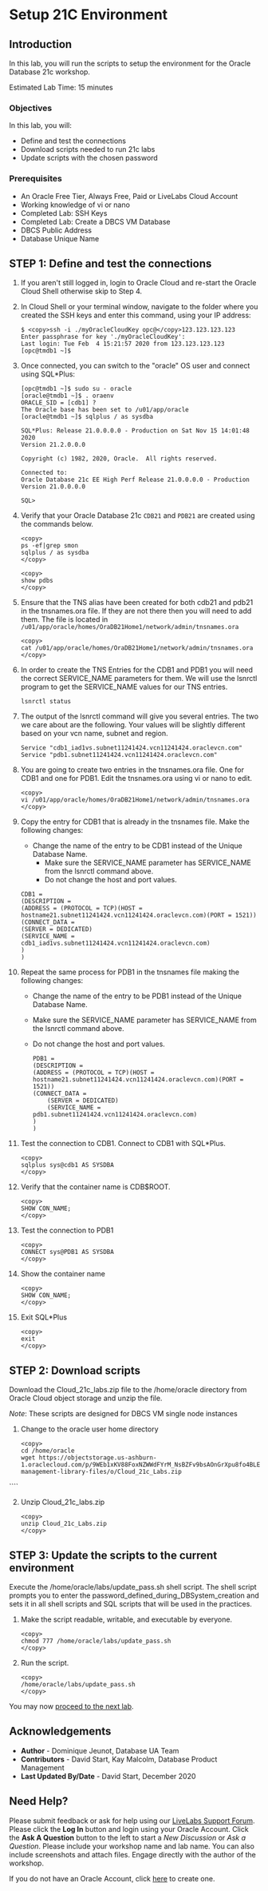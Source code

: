 # Setup 21C Environment

## Introduction
In this lab, you will run the scripts to setup the environment for the Oracle Database 21c workshop.

Estimated Lab Time: 15 minutes

### Objectives

In this lab, you will:
* Define and test the connections
* Download scripts needed to run 21c labs
* Update scripts with the chosen password

### Prerequisites

* An Oracle Free Tier, Always Free, Paid or LiveLabs Cloud Account
* Working knowledge of vi or nano
* Completed Lab: SSH Keys
* Completed Lab: Create a DBCS VM Database
* DBCS Public Address
* Database Unique Name


## **STEP 1**: Define and test the connections

1. If you aren't still logged in, login to Oracle Cloud and re-start the Oracle Cloud Shell otherwise skip to Step 4.
2. In Cloud Shell or your terminal window, navigate to the folder where you created the SSH keys and enter this command, using your IP address:

    ```
    $ <copy>ssh -i ./myOracleCloudKey opc@</copy>123.123.123.123
    Enter passphrase for key './myOracleCloudKey':
    Last login: Tue Feb  4 15:21:57 2020 from 123.123.123.123
    [opc@tmdb1 ~]$
    ```
3. Once connected, you can switch to the "oracle" OS user and connect using SQL*Plus:

    ```
    [opc@tmdb1 ~]$ sudo su - oracle
    [oracle@tmdb1 ~]$ . oraenv
    ORACLE_SID = [cdb1] ?
    The Oracle base has been set to /u01/app/oracle
    [oracle@tmdb1 ~]$ sqlplus / as sysdba

    SQL*Plus: Release 21.0.0.0.0 - Production on Sat Nov 15 14:01:48 2020
    Version 21.2.0.0.0

    Copyright (c) 1982, 2020, Oracle.  All rights reserved.

    Connected to:
    Oracle Database 21c EE High Perf Release 21.0.0.0.0 - Production
    Version 21.0.0.0.0

    SQL>
	```

4. Verify that your Oracle Database 21c `CDB21` and `PDB21` are created using the commands below.

	```
	<copy>
	ps -ef|grep smon
	sqlplus / as sysdba
	</copy>
	```
	```
	<copy>
	show pdbs
	</copy>
	```

3. Ensure that the TNS alias have been created for both cdb21 and pdb21 in the tnsnames.ora file. If they are not there then you will need to add them. The file is located in `/u01/app/oracle/homes/OraDB21Home1/network/admin/tnsnames.ora`

	```
	<copy>
	cat /u01/app/oracle/homes/OraDB21Home1/network/admin/tnsnames.ora
	</copy>
	```

4. In order to create the TNS Entries for the CDB1 and PDB1 you will need the correct SERVICE_NAME parameters for them. We will use the lsnrctl program to get the SERVICE_NAME values for our TNS entries.

	```
	lsnrctl status
	```

5. The output of the lsnrctl command will give you several entries. The two we care about are the following. Your values will be slightly different based on your vcn name, subnet and region.

	```
	Service "cdb1_iad1vs.subnet11241424.vcn11241424.oraclevcn.com"
	Service "pdb1.subnet11241424.vcn11241424.oraclevcn.com"
	```

6. You are going to create two entries in the tnsnames.ora file. One for CDB1 and one for PDB1. Edit the tnsnames.ora using vi or nano to edit.

	````
	<copy>
	vi /u01/app/oracle/homes/OraDB21Home1/network/admin/tnsnames.ora
	</copy>
	````

7. Copy the entry for CDB1 that is already in the tnsnames file. Make the following changes:
    - Change the name of the entry to be CDB1 instead of the Unique Database Name.
		- Make sure the SERVICE\_NAME parameter has SERVICE\_NAME from the lsnrctl command above.
		- Do not change the host and port values.

	````
	CDB1 =
	(DESCRIPTION =
	(ADDRESS = (PROTOCOL = TCP)(HOST = hostname21.subnet11241424.vcn11241424.oraclevcn.com)(PORT = 1521))
	(CONNECT_DATA =
	(SERVER = DEDICATED)
	(SERVICE_NAME = cdb1_iad1vs.subnet11241424.vcn11241424.oraclevcn.com)
	)
	)
	````

8. Repeat the same process for PDB1 in the tnsnames file making the following changes:
    - Change the name of the entry to be PDB1 instead of the Unique Database Name.
    - Make sure the SERVICE\_NAME parameter has SERVICE\_NAME from the lsnrctl command above.
    - Do not change the host and port values.

		````
		PDB1 =
		(DESCRIPTION =
		(ADDRESS = (PROTOCOL = TCP)(HOST = hostname21.subnet11241424.vcn11241424.oraclevcn.com)(PORT = 1521))
		(CONNECT_DATA =
			(SERVER = DEDICATED)
			(SERVICE_NAME = pdb1.subnet11241424.vcn11241424.oraclevcn.com)
		)
		)
		````

9. Test the connection to CDB1.  Connect to CDB1 with SQL*Plus.

	````
	<copy>
	sqlplus sys@cdb1 AS SYSDBA
	</copy>
	````

10. Verify that the container name is CDB$ROOT.

	````
	<copy>
	SHOW CON_NAME;
	</copy>
	````

11. Test the connection to PDB1

	````
	<copy>
	CONNECT sys@PDB1 AS SYSDBA
	</copy>
	````

8.  Show the container name

	````
	<copy>
	SHOW CON_NAME;
	</copy>
	````

9. Exit SQL*Plus

	````
	<copy>
	exit
	</copy>
	````

## **STEP 2**: Download scripts

Download the Cloud\_21c\_labs.zip file to the /home/oracle directory from Oracle Cloud object storage and unzip the file.

*Note*: These scripts are designed for DBCS VM single node instances

1.  Change to the oracle user home directory

	````
	<copy>
	cd /home/oracle
	wget https://objectstorage.us-ashburn-1.oraclecloud.com/p/9WEb1xKV88FoxNZWWdFYrM_NsBZFv9bsAOnGrXpu8fo4BLE7VDLDLkfQf_BLUyuI/n/c4u03/b/data-management-library-files/o/Cloud_21c_Labs.zip
  </copy>
	````

2.  Unzip Cloud\_21c\_labs.zip

	```
	<copy>
	unzip Cloud_21c_Labs.zip
	</copy>
	```

## **STEP 3**: Update the scripts to the current environment

Execute the /home/oracle/labs/update\_pass.sh shell script. The shell script prompts you to enter the password\_defined\_during\_DBSystem\_creation and sets it in all shell scripts and SQL scripts that will be used in the practices.

1. Make the script readable, writable, and executable by everyone.

	```
	<copy>
	chmod 777 /home/oracle/labs/update_pass.sh
	</copy>
	```

2. Run the script.

	```
	<copy>
	/home/oracle/labs/update_pass.sh
	</copy>
	```

You may now [proceed to the next lab](#next).

## Acknowledgements
* **Author** - Dominique Jeunot, Database UA Team
* **Contributors** -  David Start, Kay Malcolm, Database Product Management
* **Last Updated By/Date** -  David Start, December 2020

## Need Help?
Please submit feedback or ask for help using our [LiveLabs Support Forum](https://community.oracle.com/tech/developers/categories/livelabsdiscussions). Please click the **Log In** button and login using your Oracle Account. Click the **Ask A Question** button to the left to start a *New Discussion* or *Ask a Question*.  Please include your workshop name and lab name.  You can also include screenshots and attach files.  Engage directly with the author of the workshop.

If you do not have an Oracle Account, click [here](https://profile.oracle.com/myprofile/account/create-account.jspx) to create one.
